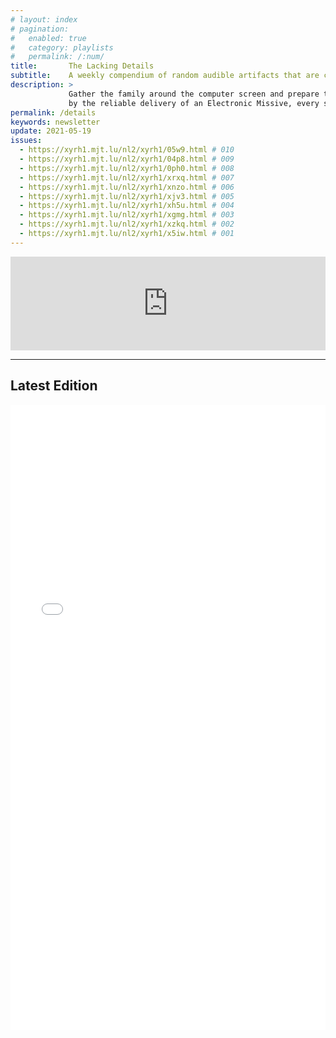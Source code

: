 ```yaml
---
# layout: index
# pagination:
#   enabled: true
#   category: playlists
#   permalink: /:num/
title:       The Lacking Details
subtitle:    A weekly compendium of random audible artifacts that are considered quite good.
description: >
             Gather the family around the computer screen and prepare to be entertained for hours
             by the reliable delivery of an Electronic Missive, every seven days!
permalink: /details
keywords: newsletter
update: 2021-05-19
issues:
  - https://xyrh1.mjt.lu/nl2/xyrh1/05w9.html # 010
  - https://xyrh1.mjt.lu/nl2/xyrh1/04p8.html # 009
  - https://xyrh1.mjt.lu/nl2/xyrh1/0ph0.html # 008
  - https://xyrh1.mjt.lu/nl2/xyrh1/xrxq.html # 007
  - https://xyrh1.mjt.lu/nl2/xyrh1/xnzo.html # 006
  - https://xyrh1.mjt.lu/nl2/xyrh1/xjv3.html # 005
  - https://xyrh1.mjt.lu/nl2/xyrh1/xh5u.html # 004
  - https://xyrh1.mjt.lu/nl2/xyrh1/xgmg.html # 003
  - https://xyrh1.mjt.lu/nl2/xyrh1/xzkq.html # 002
  - https://xyrh1.mjt.lu/nl2/xyrh1/x5iw.html # 001
---
```


<iframe class="mj-w-res-iframe" frameborder="0" scrolling="no" marginheight="0" marginwidth="0" src="https://app.mailjet.com/widget/iframe/6Foe/Je5" width="100%"></iframe>

<script type="text/javascript" src="https://app.mailjet.com/statics/js/iframeResizer.min.js"></script>

<hr/>

## Latest Edition

<iframe frameborder="0" marginheight="0" marginwidth="0" src="{{ page.issues[0] }}" width="100%" height="1000"></iframe>